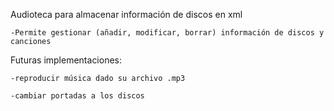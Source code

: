Audioteca para almacenar información de discos en xml

	-Permite gestionar (añadir, modificar, borrar) información de discos y canciones
	
Futuras implementaciones:

	-reproducir música dado su archivo .mp3

	-cambiar portadas a los discos 